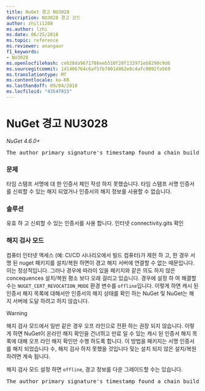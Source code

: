 ```yaml
---
title: NuGet 경고 NU3028
description: NU3028 경고 코드
author: zhili1208
ms.author: lzhi
ms.date: 06/25/2018
ms.topic: reference
ms.reviewer: anangaur
f1_keywords:
- NU3028
ms.openlocfilehash: ce028da9671786eeb510f28f132971eb8290c9d6
ms.sourcegitcommit: 1d1406764c6af5fb7801d462e0c4afc9092fa569
ms.translationtype: MT
ms.contentlocale: ko-KR
ms.lasthandoff: 09/04/2018
ms.locfileid: "43547915"
---
```

# <a name="nuget-warning-nu3028"></a>NuGet 경고 NU3028

*NuGet 4.6.0+*

<pre>The author primary signature's timestamp found a chain building issue: The revocation function was unable to check revocation because the revocation server could not be reached. For more information, visit https://aka.ms/certificateRevocationMode</pre>

### <a name="issue"></a>문제
타임 스탬프 서명에 대 한 인증서 체인 작성 하지 못했습니다. 타임 스탬프 서명 인증서를 신뢰할 수 있는 해지 되었거나 인증서의 해지 정보를 사용할 수 없습니다.

### <a name="solution"></a>솔루션
유효 하 고 신뢰할 수 있는 인증서를 사용 합니다. 인터넷 connectivity.gits 확인

### <a name="revocation-check-mode"></a>해지 검사 모드
컴퓨터 인터넷 액세스 (예: CI/CD 시나리오에서 빌드 컴퓨터)가 제한 하 고, 한 경우 서명 된 nuget 패키지를 설치/복원 하면이 경고 해지 서버에 연결할 수 없는 때문입니다. 이는 정상적입니다.
그러나 경우에 따라이 있을 패키지와 같은 의도 하지 않은 concequences 설치/복원 평소 보다 오래 걸리고 있습니다. 경우에 설정 하 여 해결할 수는 `NUGET_CERT_REVOCATION_MODE` 환경 변수를 `offline`입니다. 이렇게 하면 캐시 된 인증서 해지 목록에 대해서만 인증서의 해지 상태를 확인 하는 NuGet 및 NuGet는 해지 서버에 도달 하려고 하지 않습니다.

> [!Warning]
> 해지 검사 모드에서 일반 같은 경우 오프 라인으로 전환 하는 권장 되지 않습니다. 이렇게 하면 NuGet이 온라인 해지 확인을 건너뛰고 만료 일 수 있는 캐시 된 인증서 해지 목록에 대해 오프 라인 해지 확인만 수행 하도록 합니다. 이 방법을 패키지는 서명 인증서를 해지 되었습니다 수, 해지 검사 하지 못했을 것입니다 및는 설치 되지 않은 설치/복원 하려면 계속 됩니다.

해지 검사 모드 설정 하면 `offline`, 경고 정보를 다운 그레이드할 수는 있습니다.

<pre>The author primary signature's timestamp found a chain building issue: The revocation function was unable to check revocation because the certificate is not available in the cached certificate revocation list and NUGET_CERT_REVOCATION_MODE environment variable has been set to offline. For more information, visit https://aka.ms/certificateRevocationMode.</pre>
